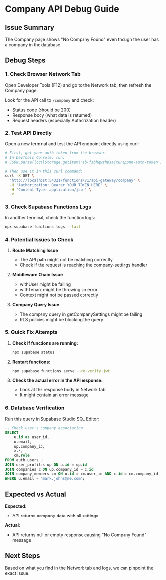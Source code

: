 # Company API Debug Guide

## Issue Summary
The Company page shows "No Company Found" even though the user has a company in the database.

## Debug Steps

### 1. Check Browser Network Tab
Open Developer Tools (F12) and go to the Network tab, then refresh the Company page.

Look for the API call to `/company` and check:
- Status code (should be 200)
- Response body (what data is returned)
- Request headers (especially Authorization header)

### 2. Test API Directly
Open a new terminal and test the API endpoint directly using curl:

```bash
# First, get your auth token from the browser
# In DevTools Console, run: 
# JSON.parse(localStorage.getItem('sb-fzbhqwzhpsajtunsppnn-auth-token')).access_token

# Then use it in this curl command:
curl -X GET \
  'http://localhost:54321/functions/v1/api-gateway/company' \
  -H 'Authorization: Bearer YOUR_TOKEN_HERE' \
  -H 'Content-Type: application/json' \
  -v
```

### 3. Check Supabase Functions Logs
In another terminal, check the function logs:
```bash
npx supabase functions logs --tail
```

### 4. Potential Issues to Check

1. **Route Matching Issue**
   - The API path might not be matching correctly
   - Check if the request is reaching the company-settings handler

2. **Middleware Chain Issue**
   - withUser might be failing
   - withTenant might be throwing an error
   - Context might not be passed correctly

3. **Company Query Issue**
   - The company query in getCompanySettings might be failing
   - RLS policies might be blocking the query

### 5. Quick Fix Attempts

1. **Check if functions are running:**
   ```bash
   npx supabase status
   ```

2. **Restart functions:**
   ```bash
   npx supabase functions serve --no-verify-jwt
   ```

3. **Check the actual error in the API response:**
   - Look at the response body in Network tab
   - It might contain an error message

### 6. Database Verification
Run this query in Supabase Studio SQL Editor:

```sql
-- Check user's company association
SELECT 
    u.id as user_id,
    u.email,
    up.company_id,
    c.*,
    cm.role
FROM auth.users u
JOIN user_profiles up ON u.id = up.id
JOIN companies c ON up.company_id = c.id
JOIN company_members cm ON u.id = cm.user_id AND c.id = cm.company_id
WHERE u.email = 'mark.johns@me.com';
```

## Expected vs Actual

**Expected:** 
- API returns company data with all settings

**Actual:** 
- API returns null or empty response causing "No Company Found" message

## Next Steps
Based on what you find in the Network tab and logs, we can pinpoint the exact issue.